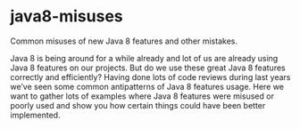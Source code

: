 # java8-misuses

Common misuses of new Java 8 features and other mistakes.

Java 8 is being around for a while already and lot of us are already using Java 8 features on our projects. But do we use these great Java 8 features correctly and efficiently? Having done lots of code reviews during last years we’ve seen some common antipatterns of Java 8 features usage. Here we want to gather lots of examples where Java 8 features were misused or poorly used and show you how certain things could have been better implemented.
